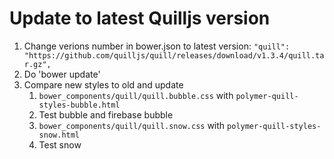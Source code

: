 # Update to latest Quilljs version

  1. Change verions number in bower.json to latest version: `"quill": "https://github.com/quilljs/quill/releases/download/v1.3.4/quill.tar.gz",`
  2. Do 'bower update'
  3. Compare new styles to old and update
      1. `bower_components/quill/quill.bubble.css` with `polymer-quill-styles-bubble.html`
      1. Test bubble and firebase bubble
      1. `bower_components/quill/quill.snow.css` with `polymer-quill-styles-snow.html`
      1. Test snow



